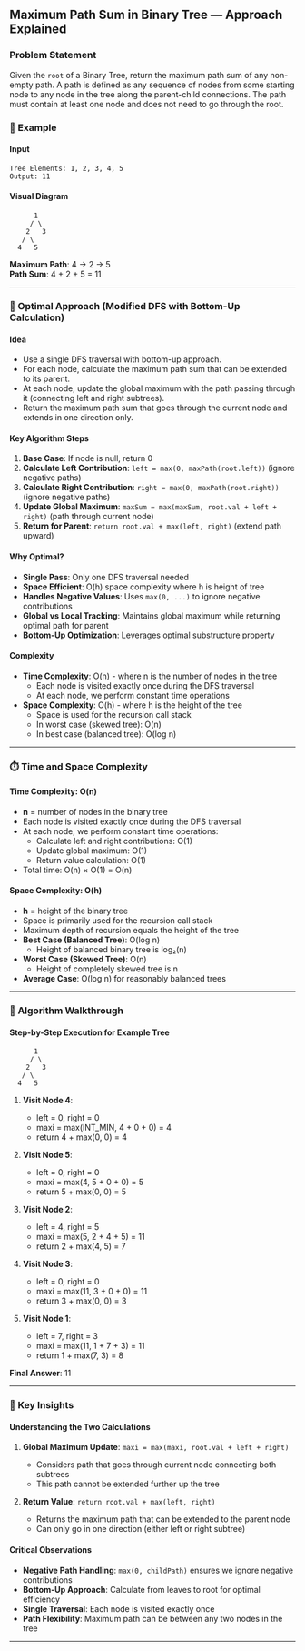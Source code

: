 ## Maximum Path Sum in Binary Tree — Approach Explained

### Problem Statement
Given the `root` of a Binary Tree, return the maximum path sum of any non-empty path. A path is defined as any sequence of nodes from some starting node to any node in the tree along the parent-child connections. The path must contain at least one node and does not need to go through the root.

### 📘 Example

#### Input
```text
Tree Elements: 1, 2, 3, 4, 5
Output: 11
```

#### Visual Diagram
```text
      1
     / \
    2   3
   / \
  4   5
```
**Maximum Path**: 4 → 2 → 5  
**Path Sum**: 4 + 2 + 5 = 11

---

### 🎯 Optimal Approach (Modified DFS with Bottom-Up Calculation)

#### Idea
- Use a single DFS traversal with bottom-up approach.
- For each node, calculate the maximum path sum that can be extended to its parent.
- At each node, update the global maximum with the path passing through it (connecting left and right subtrees).
- Return the maximum path sum that goes through the current node and extends in one direction only.

#### Key Algorithm Steps
1. **Base Case**: If node is null, return 0
2. **Calculate Left Contribution**: `left = max(0, maxPath(root.left))` (ignore negative paths)
3. **Calculate Right Contribution**: `right = max(0, maxPath(root.right))` (ignore negative paths)
4. **Update Global Maximum**: `maxSum = max(maxSum, root.val + left + right)` (path through current node)
5. **Return for Parent**: `return root.val + max(left, right)` (extend path upward)

#### Why Optimal?
- **Single Pass**: Only one DFS traversal needed
- **Space Efficient**: O(h) space complexity where h is height of tree
- **Handles Negative Values**: Uses `max(0, ...)` to ignore negative contributions
- **Global vs Local Tracking**: Maintains global maximum while returning optimal path for parent
- **Bottom-Up Optimization**: Leverages optimal substructure property

#### Complexity
- **Time Complexity**: O(n) - where n is the number of nodes in the tree
  - Each node is visited exactly once during the DFS traversal
  - At each node, we perform constant time operations
- **Space Complexity**: O(h) - where h is the height of the tree
  - Space is used for the recursion call stack
  - In worst case (skewed tree): O(n)
  - In best case (balanced tree): O(log n)

---

### ⏱️ Time and Space Complexity

#### Time Complexity: O(n)
- **n** = number of nodes in the binary tree
- Each node is visited exactly once during the DFS traversal
- At each node, we perform constant time operations:
  - Calculate left and right contributions: O(1)
  - Update global maximum: O(1) 
  - Return value calculation: O(1)
- Total time: O(n) × O(1) = O(n)

#### Space Complexity: O(h)
- **h** = height of the binary tree
- Space is primarily used for the recursion call stack
- Maximum depth of recursion equals the height of the tree
- **Best Case (Balanced Tree)**: O(log n)
  - Height of balanced binary tree is log₂(n)
- **Worst Case (Skewed Tree)**: O(n)
  - Height of completely skewed tree is n
- **Average Case**: O(log n) for reasonably balanced trees

---

### 🧠 Algorithm Walkthrough

#### Step-by-Step Execution for Example Tree
```text
      1
     / \
    2   3
   / \
  4   5
```

1. **Visit Node 4**: 
   - left = 0, right = 0
   - maxi = max(INT_MIN, 4 + 0 + 0) = 4
   - return 4 + max(0, 0) = 4

2. **Visit Node 5**: 
   - left = 0, right = 0
   - maxi = max(4, 5 + 0 + 0) = 5
   - return 5 + max(0, 0) = 5

3. **Visit Node 2**: 
   - left = 4, right = 5
   - maxi = max(5, 2 + 4 + 5) = 11
   - return 2 + max(4, 5) = 7

4. **Visit Node 3**: 
   - left = 0, right = 0
   - maxi = max(11, 3 + 0 + 0) = 11
   - return 3 + max(0, 0) = 3

5. **Visit Node 1**: 
   - left = 7, right = 3
   - maxi = max(11, 1 + 7 + 3) = 11
   - return 1 + max(7, 3) = 8

**Final Answer**: 11

---

### 🎯 Key Insights

#### Understanding the Two Calculations
1. **Global Maximum Update**: `maxi = max(maxi, root.val + left + right)`
   - Considers path that goes through current node connecting both subtrees
   - This path cannot be extended further up the tree

2. **Return Value**: `return root.val + max(left, right)`
   - Returns the maximum path that can be extended to the parent node
   - Can only go in one direction (either left or right subtree)

#### Critical Observations
- **Negative Path Handling**: `max(0, childPath)` ensures we ignore negative contributions
- **Bottom-Up Approach**: Calculate from leaves to root for optimal efficiency
- **Single Traversal**: Each node is visited exactly once
- **Path Flexibility**: Maximum path can be between any two nodes in the tree

---